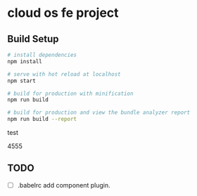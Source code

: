 # cloud os fe project

## Build Setup

``` bash
# install dependencies
npm install

# serve with hot reload at localhost
npm start

# build for production with minification
npm run build

# build for production and view the bundle analyzer report
npm run build --report
```

test

4555
## TODO
- [ ] .babelrc add component plugin.
